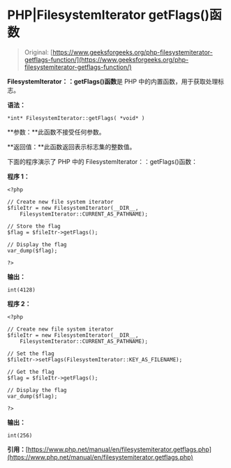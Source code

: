 # PHP|FilesystemIterator getFlags()函数

> Original: [https://www.geeksforgeeks.org/php-filesystemiterator-getflags-function/](https://www.geeksforgeeks.org/php-filesystemiterator-getflags-function/)

**FilesystemIterator：：getFlags()函数**是 PHP 中的内置函数，用于获取处理标志。

**语法：**

```
*int* FilesystemIterator::getFlags( *void* )
```

**参数：**此函数不接受任何参数。

**返回值：**此函数返回表示标志集的整数值。

下面的程序演示了 PHP 中的 FilesystemIterator：：getFlags()函数：

**程序 1：**

```
<?php

// Create new file system iterator
$fileItr = new FilesystemIterator(__DIR__, 
    FilesystemIterator::CURRENT_AS_PATHNAME);

// Store the flag 
$flag = $fileItr->getFlags(); 

// Display the flag 
var_dump($flag); 

?>
```

**输出：**

```
int(4128)

```

**程序 2：**

```
<?php

// Create new file system iterator
$fileItr = new FilesystemIterator(__DIR__, 
    FilesystemIterator::CURRENT_AS_PATHNAME);

// Set the flag
$fileItr->setFlags(FilesystemIterator::KEY_AS_FILENAME);

// Get the flag 
$flag = $fileItr->getFlags(); 

// Display the flag 
var_dump($flag); 

?>
```

**输出：**

```
int(256)

```

**引用：**[https://www.php.net/manual/en/filesystemiterator.getflags.php](https://www.php.net/manual/en/filesystemiterator.getflags.php)
